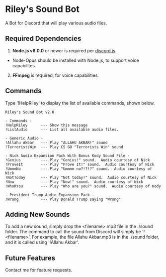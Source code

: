 # Riley's Sound Bot

A Bot for Discord that will play various audio files.

## Required Dependencies 

1. **Node.js v6.0.0** or newer is required per [discord.js](https://discord.js.org/#!/docs/tag/master/file/general/Welcome).
  * Node-Opus should be installed with Node.js, to support voice capabilites.
2. **FFmpeg** is required, for voice capabilities.

## Commands

Type '!HelpRiley' to display the list of available commands, shown below.

```
Riley's Sound Bot v2.0

- Commands -
!HelpRiley      --- Show this message
!ListAudio      --- List all available audio files.

- Generic Audio -
!Allahu Akbar   --- Play "ALLAHU AKBAR!" sound
!TerroristsWin  --- Play CS GO "Terrorists Win" sound

- Nick Audio Expansion Pack With Bonus Kody Sound File -
!Genius         --- Play "Genius!" sound.  Audio courtesy of Nick
!ProveIt        --- Play "Prove It!" sound.  Audio courtesy of Nick
!UmmmNo         --- Play "Ummmm no?!?!?" sound.  Audio courtesy of Nick
!NotToday       --- Play "Not today!" sound.  Audio courtesy of Nick
!Now            --- Play "Now!" sound.  Audio courtesy of Nick
!WhoRYou        --- Play "Who are you?" sound.  Audio courtesy of Kody

- President Trump Audio Expansion Pack -
!Wrong			--- Play Donald Trump saying "Wrong".
```

## Adding New Sounds

To add a new sound, simply drop the \<filename>\.mp3 file in the ./sound folder.  The command to call the sound from Discord will simply be '!\<filename\>'.  For example, the file Allahu Akbar.mp3 is in the ./sound folder, and it is called using '!Allahu Akbar'.

## Future Features
Contact me for feature requests.

